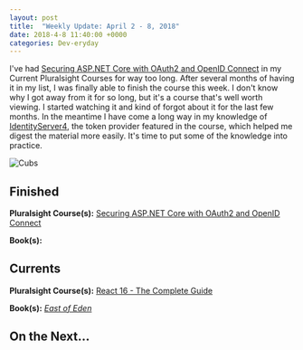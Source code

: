 ```yaml
---
layout: post
title:  "Weekly Update: April 2 - 8, 2018"
date: 2018-4-8 11:40:00 +0000
categories: Dev-eryday
---
```


I've had  [Securing ASP.NET Core with OAuth2 and OpenID Connect][secure] in my Current Pluralsight Courses for way too long. After several months of having it in my list, I was finally able to finish the course this week. I don't know why I got away from it for so long, but it's a course that's well worth viewing. I started watching it and kind of forgot about it for the last few months. In the meantime I have come a long way in my knowledge of [IdentityServer4][is4], the token provider featured in the course, which helped me digest the material more easily. It's time to put some of the knowledge into practice.

![Cubs](https://farm1.staticflickr.com/885/40432510274_2046abe187.jpg)



## Finished

**Pluralsight Course(s):**  [Securing ASP.NET Core with OAuth2 and OpenID Connect][secure] 

**Book(s):** 

## Currents

**Pluralsight Course(s):** [React 16 - The Complete Guide][re]

**Book(s):** *[East of Eden][eden]*

## On the Next...


[eden]: https://www.amazon.com/East-Penguin-Twentieth-Century-Classics/dp/0140186395/
[re]: https://www.udemy.com/react-the-complete-guide-incl-redux/
[core]: https://app.pluralsight.com/library/courses/aspdotnetcore-implementing-securing-api/table-of-contents
[secure]: https://app.pluralsight.com/library/courses/asp-dotnet-core-oauth2-openid-connect-securing/table-of-contents
[core2]: https://app.pluralsight.com/library/courses/asp-dot-net-core-oauth/table-of-contents
[act]: https://www.manning.com/books/asp-dot-net-core-in-action
[msdn]: https://docs.microsoft.com/en-us/aspnet/core/
[coredi]: https://docs.microsoft.com/en-us/aspnet/core/fundamentals/dependency-injection#using-framework-provided-services
[es6]: https://app.pluralsight.com/library/courses/es6-the-right-parts/table-of-contents
[awe]: https://github.com/thangchung/awesome-dotnet-core
[is4]: http://docs.identityserver.io/en/release/